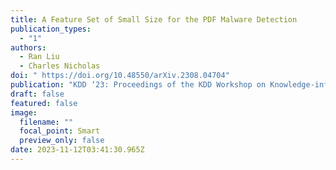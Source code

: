 ```yaml
---
title: A Feature Set of Small Size for the PDF Malware Detection
publication_types:
  - "1"
authors:
  - Ran Liu
  - Charles Nicholas
doi: " https://doi.org/10.48550/arXiv.2308.04704"
publication: "KDD ‘23: Proceedings of the KDD Workshop on Knowledge-infused Learning"
draft: false
featured: false
image:
  filename: ""
  focal_point: Smart
  preview_only: false
date: 2023-11-12T03:41:30.965Z
---
```

